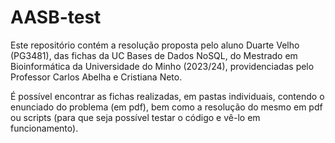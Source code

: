 # AASB-test

Este repositório contém a resolução proposta pelo aluno Duarte Velho (PG3481), das fichas da UC Bases de Dados NoSQL, do Mestrado em Bioinformática da Universidade do Minho (2023/24), providenciadas pelo Professor Carlos Abelha e Cristiana Neto.

É possível encontrar as fichas realizadas, em pastas individuais, contendo o enunciado do problema (em pdf), bem como a resolução do mesmo em pdf ou scripts (para que seja possível testar o código e vê-lo em funcionamento).
